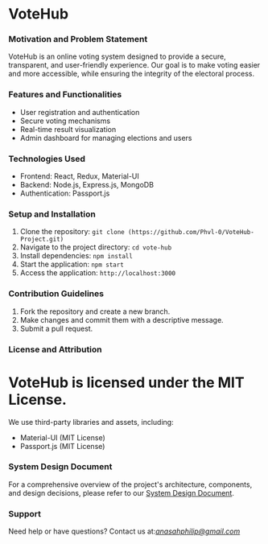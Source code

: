 # VoteHub

### Motivation and Problem Statement

VoteHub is an online voting system designed to provide a secure, transparent, and user-friendly experience. Our goal is to make voting easier and more accessible, while ensuring the integrity of the electoral process.

### Features and Functionalities

- User registration and authentication
- Secure voting mechanisms
- Real-time result visualization
- Admin dashboard for managing elections and users

### Technologies Used

- Frontend: React, Redux, Material-UI
- Backend: Node.js, Express.js, MongoDB
- Authentication: Passport.js

### Setup and Installation

1. Clone the repository: `git clone (https://github.com/Phvl-0/VoteHub-Project.git)`
2. Navigate to the project directory: `cd vote-hub`
3. Install dependencies: `npm install`
4. Start the application: `npm start`
5. Access the application: `http://localhost:3000`

### Contribution Guidelines

1. Fork the repository and create a new branch.
2. Make changes and commit them with a descriptive message.
3. Submit a pull request.

### License and Attribution

# VoteHub is licensed under the MIT License.

We use third-party libraries and assets, including:

- Material-UI (MIT License)
- Passport.js (MIT License)

### System Design Document

For a comprehensive overview of the project's architecture, components, and design decisions, please refer to our [System Design Document](*https://github.com/Phvl-0/VoteHub-Project/blob/b4d53ef7fe092d1c375a4028155e6618b94f7a5e/Online%20Election%20System%20-%20SDD(Markdown).md*).

### Support

Need help or have questions? Contact us at:*anasahphilip@gmail.com*
